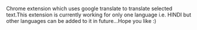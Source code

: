 Chrome extension which uses google translate to translate selected text.This extension is currently working for only one language i.e. HINDI but other languages can be added to it in future...Hope you like :)